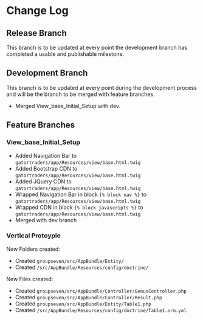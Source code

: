# Change Log

## Release Branch

This branch is to be updated at every point the development branch has completed a usable and publishable milestone.

## Development Branch

This branch is to be updated at every point during the development process and will be the branch to be merged with feature branches.

* Merged View_base_Initial_Setup with dev.

## Feature Branches

### View_base_Initial_Setup
* Added Navigation Bar to `gatortraders/app/Resources/view/base.html.twig`
* Added Bootstrap CDN to `gatortraders/app/Resources/view/base.html.twig`
* Added JQuery CDN to `gatortraders/app/Resources/view/base.html.twig`
* Wrapped Navigation Bar in block `{% block nav %}` to `gatortraders/app/Resources/view/base.html.twig`
* Wrapped CDN in block `{% block javascripts %}` to `gatortraders/app/Resources/view/base.html.twig`
* Merged with dev branch

### Vertical Protoyple
New Folders created:
* Created `groupseven/src/AppBundle/Entity/`
* Created `/src/AppBundle/Resources/config/doctrine/`

New Files created:
* Created `groupseven/src/AppBundle/Controller/GenusController.php`
* Created `groupseven/src/AppBundle/Controller/Result.php`
* Created `groupseven/src/AppBundle/Entity/Table1.php`
* Created `/src/AppBundle/Resources/config/doctrine/Table1.orm.yml`
